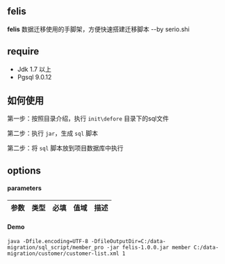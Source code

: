 ## felis
**felis** 数据迁移使用的手脚架，方便快速搭建迁移脚本 --by serio.shi


## require
* Jdk 1.7 以上
* Pgsql 9.0.12


## 如何使用

第一步：按照目录介绍，执行 `init\defore` 目录下的sql文件

第二步：执行 `jar`，生成 `sql` 脚本

第二步：将 `sql` 脚本放到项目数据库中执行

## options

#### parameters

|参数|类型|必填|值域|描述|
|-----|-----|-----|-----|-----|



#### Demo

```
java -Dfile.encoding=UTF-8 -DfileOutputDir=C:/data-migration/sql_script/member_pro -jar felis-1.0.0.jar member C:/data-migration/customer/customer-list.xml 1
```

